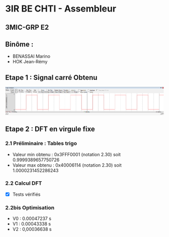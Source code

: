 
# 3IR BE CHTI - Assembleur
## 3MIC-GRP E2
## Binôme : 
  * BENASSAI Marino  
  * HOK Jean-Rémy  
  
## Etape 1 : Signal carré Obtenu  
![Signal Obtenu](https://github.com/PiKouri/3a-be-chti/blob/master/etape1.1/Signal_Obtenu.PNG?raw=true)

## Etape 2 : DFT en virgule fixe

### 2.1 Préliminaire : Tables trigo

* Valeur min obtenu : 0x3FFF0001 (notation 2.30) soit 0.9999389657750726
* Valeur max obtenu : 0x40006114 (notation 2.30) soit 1.0000231452286243

### 2.2 Calcul DFT
- [x] Tests vérifiés

### 2.2bis Optimisation 
* V0 : 0.00047237 s
* V1 : 0.00043338 s
* V2 : 0,00036638 s
